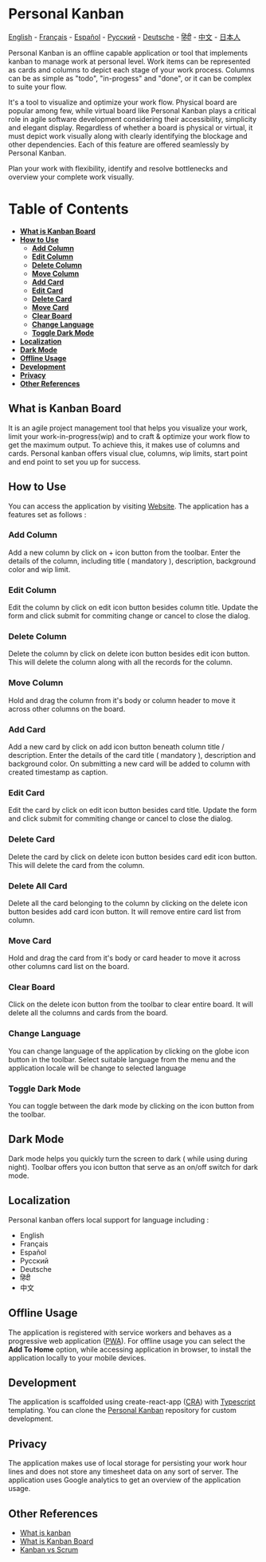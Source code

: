 # Personal Kanban

[English](https://github.com/nishantpainter/personal-kanban/blob/main/README.md) - [Français](https://github.com/nishantpainter/personal-kanban/blob/main/README_FR.md) - [Español](https://github.com/nishantpainter/personal-kanban/blob/main/README_ES.md) - [Pусский](https://github.com/nishantpainter/personal-kanban/blob/main/README_RU.md) - [Deutsche](https://github.com/nishantpainter/personal-kanban/blob/main/README_DE.md) - [हिंदी](https://github.com/nishantpainter/personal-kanban/blob/main/README_IN.md) - [中文](https://github.com/nishantpainter/personal-kanban/blob/main/README_CN.md) - [日本人](https://github.com/nishantpainter/personal-kanban/blob/main/README_JP.md)

Personal Kanban is an offline capable application or tool that implements kanban to manage work at personal level. Work items can be represented as cards and columns to depict each stage of your work process. Columns can be as simple as "todo", "in-progess" and "done", or it can be complex to suite your flow.

It's a tool to visualize and optimize your work flow. Physical board are popular among few, while virtual board like Personal Kanban plays a critical role in agile software development considering their accessibility, simplicity and elegant display. Regardless of whether a board is physical or virtual, it must depict work visually along with clearly identifying the blockage and other dependencies. Each of this feature are offered seamlessly by Personal Kanban.

Plan your work with flexibility, identify and resolve bottlenecks and overview your complete work visually.

# Table of Contents

- **[What is Kanban Board](https://github.com/nishantpainter/personal-kanban#what-is-kanban-board)**
- **[How to Use](https://github.com/nishantpainter/personal-kanban#how-to-use)**
  - **[Add Column](https://github.com/nishantpainter/personal-kanban#add-column)**
  - **[Edit Column](https://github.com/nishantpainter/personal-kanban#edit-column)**
  - **[Delete Column](https://github.com/nishantpainter/personal-kanban#delete-column)**
  - **[Move Column](https://github.com/nishantpainter/personal-kanban#move-card)**
  - **[Add Card](https://github.com/nishantpainter/personal-kanban#add-card)**
  - **[Edit Card](https://github.com/nishantpainter/personal-kanban#edit-card)**
  - **[Delete Card](https://github.com/nishantpainter/personal-kanban#delete-card)**
  - **[Move Card](https://github.com/nishantpainter/personal-kanban#move-card)**
  - **[Clear Board](https://github.com/nishantpainter/personal-kanban#clear-board)**
  - **[Change Language](https://github.com/nishantpainter/personal-kanban#change-language)**
  - **[Toggle Dark Mode](https://github.com/nishantpainter/personal-kanban#toggle-dark-mode)**
- **[Localization](https://github.com/nishantpainter/personal-kanban#localization)**
- **[Dark Mode](https://github.com/nishantpainter/personal-kanban#dark-mode)**
- **[Offline Usage](https://github.com/nishantpainter/personal-kanban#offline-usage)**
- **[Development](https://github.com/nishantpainter/personal-kanban#development)**
- **[Privacy](https://github.com/nishantpainter/personal-kanban#privacy)**
- **[Other References](https://github.com/nishantpainter/personal-kanban#other-references)**

## What is Kanban Board

It is an agile project management tool that helps you visualize your work, limit your work-in-progress(wip) and to craft & optimize your work flow to get the maximum output. To achieve this, it makes use of columns and cards. Personal kanban offers visual clue, columns, wip limits, start point and end point to set you up for success.

## How to Use

You can access the application by visiting [Website](https://nishantpainter.github.io/personal-kanban). The application has a features set as follows :

### Add Column

Add a new column by click on + icon button from the toolbar. Enter the details of the column, including title ( mandatory ), description, background color and wip limit.

### Edit Column

Edit the column by click on edit icon button besides column title. Update the form and click submit for commiting change or cancel to close the dialog.

### Delete Column

Delete the column by click on delete icon button besides edit icon button. This will delete the column along with all the records for the column.

### Move Column

Hold and drag the column from it's body or column header to move it across other columns on the board.

### Add Card

Add a new card by click on add icon button beneath column title / description. Enter the details of the card title ( mandatory ), description and background color. On submitting a new card will be added to column with created timestamp as caption.

### Edit Card

Edit the card by click on edit icon button besides card title. Update the form and click submit for commiting change or cancel to close the dialog.

### Delete Card

Delete the card by click on delete icon button besides card edit icon button. This will delete the card from the column.

### Delete All Card

Delete all the card belonging to the column by clicking on the delete icon button besides add card icon button. It will remove entire card list from column.

### Move Card

Hold and drag the card from it's body or card header to move it across other columns card list on the board.

### Clear Board

Click on the delete icon button from the toolbar to clear entire board. It will delete all the columns and cards from the board.

### Change Language

You can change language of the application by clicking on the globe icon button in the toolbar. Select suitable language from the menu and the application locale will be change to selected language

### Toggle Dark Mode

You can toggle between the dark mode by clicking on the icon button from the toolbar.

## Dark Mode

Dark mode helps you quickly turn the screen to dark ( while using during night). Toolbar offers you icon button that serve as an on/off switch for dark mode.

## Localization

Personal kanban offers local support for language including :

- English
- Français
- Español
- Pусский
- Deutsche
- हिंदी
- 中文

## Offline Usage

The application is registered with service workers and behaves as a progressive web application ([PWA](https://en.wikipedia.org/wiki/Progressive_web_application)). For offline usage you can select the **Add To Home** option, while accessing application in browser, to install the application locally to your mobile devices.

## Development

The application is scaffolded using create-react-app ([CRA](https://create-react-app.dev/docs/getting-started/)) with [Typescript](https://www.typescriptlang.org/) templating. You can clone the [Personal Kanban](https://github.com/nishantpainter/personal-kanban) repository for custom development.

## Privacy

The application makes use of local storage for persisting your work hour lines and does not store any timesheet data on any sort of server. The application uses Google analytics to get an overview of the application usage.

## Other References

- [What is kanban](https://www.atlassian.com/agile/kanban)
- [What is Kanban Board](https://en.wikipedia.org/wiki/Kanban_board#:~:text=A%20Kanban%20board%20is%20one,each%20stage%20of%20the%20process.)
- [Kanban vs Scrum](https://www.atlassian.com/agile/kanban/kanban-vs-scrum)

